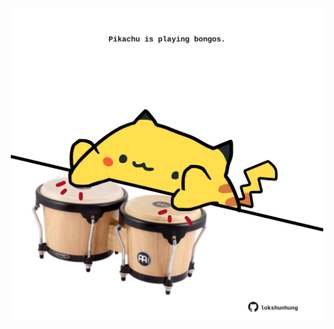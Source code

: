 <!-- built at 27/11/2022, 23:01:00 UTC -->
<p align="center">
  <img width="500" height="500" src="./ReadmeImage.svg">
</p>
